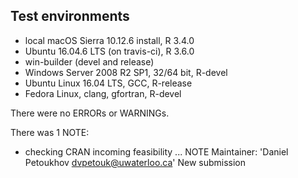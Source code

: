 ## Test environments
* local macOS Sierra 10.12.6 install, R 3.4.0
* Ubuntu 16.04.6 LTS (on travis-ci), R 3.6.0
* win-builder (devel and release)
* Windows Server 2008 R2 SP1, 32/64 bit, R-devel
* Ubuntu Linux 16.04 LTS, GCC, R-release
* Fedora Linux, clang, gfortran, R-devel

There were no ERRORs or WARNINGs.

There was 1 NOTE:
* checking CRAN incoming feasibility ... NOTE
  Maintainer: 'Daniel Petoukhov <dvpetouk@uwaterloo.ca>'
  New submission

